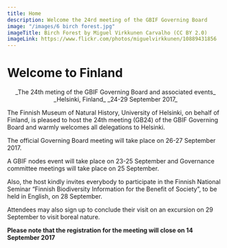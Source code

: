 ```yaml
---
title: Home
description: Welcome the 24rd meeting of the GBIF Governing Board 
image: "/images/6 birch forest.jpg"
imageTitle: Birch Forest by Miguel Virkkunen Carvalho (CC BY 2.0)
imageLink: https://www.flickr.com/photos/miguelvirkkunen/10889431856
---
```


# Welcome to Finland 

<p align="center">_The 24th meting of the GBIF Governing Board and associated events_
_Helsinki, Finland_
_24-29 September 2017_</p>

The Finnish Museum of Natural History, University of Helsinki, on behalf of Finland, is pleased to host the 24th meeting (GB24) of the GBIF Governing Board and warmly welcomes all delegations to Helsinki. 

The official Governing Board meeting will take place on 26-27 September 2017. 

A GBIF nodes event will take place on 23-25 September and Governance committee meetings will take place on 25 September. 

Also, the host kindly invites everybody to participate in the Finnish National Seminar “Finnish Biodiversity Information for the Benefit of Society”, to be held in English, on 28 September. 

Attendees may also sign up to conclude their visit on an excursion on 29 September to visit boreal nature. 

**Please note that the registration for the meeting will close on 14 September 2017**

